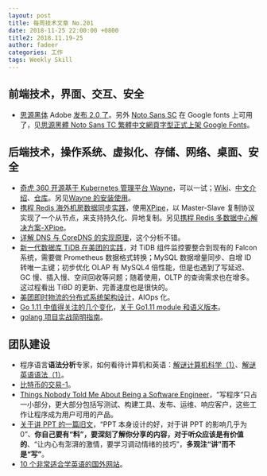 ```yaml
---
layout: post
title: 每周技术文章 No.201
date: 2018-11-25 22:00:00 +0800
title2: 2018.11.19-25
author: fadeer
categories: 工作
tags: Weekly Skill
---
```


## 前端技术，界面、交互、安全

- [思源黑体](https://github.com/adobe-fonts/source-han-sans/tree/2.000/) Adobe [发布 2.0 了](https://blogs.adobe.com/CCJKType/2018/11/shsans-v2-technical-tidbits.html)。另外 [Noto Sans SC](https://fonts.google.com/specimen/Noto+Sans+SC) 在 Google fonts 上可用了，见[思源黑體 Noto Sans TC 繁體中文網頁字型正式上架 Google Fonts](https://free.com.tw/google-fonts-noto-sans-tc/)。

## 后端技术，操作系统、虚拟化、存储、网络、桌面、安全

- [奇虎 360 开源基于 Kubernetes 管理平台 Wayne](https://www.kubernetes.org.cn/4872.html)，可以一试；[Wiki](https://github.com/Qihoo360/wayne/wiki)、[中文介绍](https://github.com/Qihoo360/wayne/blob/master/README-CN.md)、[仓库](https://github.com/Qihoo360/wayne)。另见[Wayne 的安装使用](https://www.qikqiak.com/post/kubernetes-dashboard-wayne-usage)。
- [携程 Redis 海外机房数据同步实践](https://mp.weixin.qq.com/s/LeSSdT6bOEFzZyN26PRVzg)，使用[XPipe](https://github.com/ctripcorp/x-pipe)，以 Master-Slave 复制协议实现了一个从节点，来支持持久化、异地复制。另见[携程 Redis 多数据中心解决方案-XPipe](https://mp.weixin.qq.com/s?__biz=MzI4MTY5NTk4Ng==&mid=2247489404&idx=1&sn=c21674ae3bb6b748422625f778c53cc1)。
- [详解 DNS 与 CoreDNS 的实现原理](https://draveness.me/dns-coredns)，这个分析不错。
- [新一代数据库 TiDB 在美团的实践](https://tech.meituan.com/MySQL_PingCAP_Practice.html)，对 TiDB 组件监控要整合到现有的 Falcon 系统，需要做 Prometheus 数据格式转换；MySQL 数据增量同步、自增 ID 转唯一主键；初步优化 OLAP 有 MySQL4 倍性能，但是也遇到了写延迟、GC 慢、插入慢、空间回收等问题；随着使用，OLTP 的查询需求也在增多。这过程看出 TiBD 的更新、完善速度也是很快的。
- [美团即时物流的分布式系统架构设计](https://tech.meituan.com/Instant_Logistics_Distributed_System_Architecture.html)，AIOps 化。
- [Go 1.11 中值得关注的几个变化](https://tonybai.com/2018/11/19/some-changes-in-go-1-11/)，[关于 Go1.11 module 和语义版本](http://www.zenlife.tk/go-module-semantic-version.md)。
- [golang 项目实战简明指南](http://litang.me/post/golang-project-guide)。

## 团队建设

- 程序语言**语法分析**专家，如何看待计算机和英语：[解谜计算机科学（1）](http://www.yinwang.org/blog-cn/2018/04/13/csbook-chapter1)、[解谜英语语法（1）](http://www.yinwang.org/blog-cn/2018/11/24/grammar-chapter1)。
- [比特币的交易-1](https://happy123.me/blog/2018/11/23/bi-te-bi-de-jiao-yi-1/)。
- [Things Nobody Told Me About Being a Software Engineer](https://anaulin.org/blog/things-nobody-told-me-about-being-a-software-engineer)，“写程序”只占一小部分，更大部分包括写测试、构建工具、发布、运维、响应客户，这些工作让程序成为用户可用的产品。
- [关于讲 PPT 的一篇旧文](http://liuyuntian.com/2018/11/21/something-about-write-ppt-and-presentation-ppt.html)，“PPT 本身设计的好，对于讲 PPT 的影响几乎为 0”、**你自己要有“料”，要深刻了解你分享的内容，对于听众应该是有价值的**、“让内心有澎湃的激情，要学习调动情绪的技巧”，**多观注“讲”而不是“写”**。
- [10 个非常适合学英语的国外网站](https://post.smzdm.com/p/amm0nexp/)。
